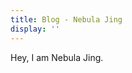 ```yaml
---
title: Blog - Nebula Jing
display: ''
---
```


<SubNav/>

<ClientOnly>
  <Plum/>
</ClientOnly>

<ListPosts />

Hey, I am Nebula Jing.
